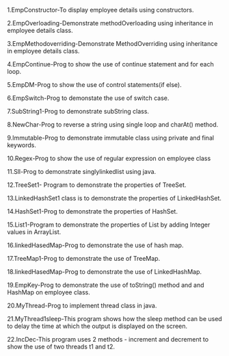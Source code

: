 1.EmpConstructor-To display employee details using constructors.


2.EmpOverloading-Demonstrate methodOverloading using inheritance in employee details class.


3.EmpMethodoverriding-Demonstrate MethodOverriding using inheritance in employee details class.



4.EmpContinue-Prog to show the use of continue statement and for each loop.



5.EmpDM-Prog to show the use of control statements(if else).


6.EmpSwitch-Prog to demonstate the use of switch case.


7.SubString1-Prog to demonstrate subString class.



8.NewChar-Prog to reverse a string using single loop and charAt() method.


9.Immutable-Prog to demonstrate immutable class using private and final keywords.



10.Regex-Prog to show the use of regular expression on employee class


11.Sll-Prog to demonstrate singlylinkedlist using java.


12.TreeSet1- Program to demonstrate the properties of TreeSet.



13.LinkedHashSet1 class is to demonstrate the properties of LinkedHashSet.



14.HashSet1-Prog to demonstrate the properties of HashSet.



15.List1-Program to demonstrate the properties of List by adding Integer values in ArrayList.


16.linkedHasedMap-Prog to demonstrate the use of hash map.



17.TreeMap1-Prog to demonstrate the use of TreeMap.


18.linkedHasedMap-Prog to demonstrate the use of LinkedHashMap.


19.EmpKey-Prog to demonstrate the use of toString() method and and HashMap on employee class.



20.MyThread-Prog to implement thread class in java.


21.MyThread1sleep-This program shows how the sleep method can be used to delay the time at which the output is displayed on the screen.



22.IncDec-This program uses 2 methods - increment and decrement to show the use of two threads t1 and t2.





